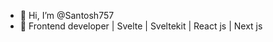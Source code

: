 - 👋 Hi, I’m @Santosh757
- 👀 Frontend developer | Svelte | Sveltekit | React js | Next js
<!---
Santosh757/Santosh757 is a ✨ special ✨ repository because its `README.md` (this file) appears on your GitHub profile.
You can click the Preview link to take a look at your changes.
--->
